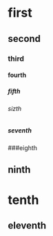 # first
## second
### third
#### fourth
##### fifth
###### sizth
##### seventh
###eighth
## ninth
# tenth
## eleventh

